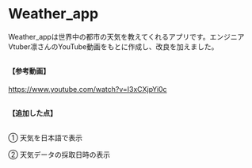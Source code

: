 # Weather_app
Weather_appは世界中の都市の天気を教えてくれるアプリです。エンジニアVtuber凛さんのYouTube動画をもとに作成し、改良を加えました。

##
#### 【参考動画】

https://www.youtube.com/watch?v=I3xCXjpYi0c

##
#### 【追加した点】

##
① 天気を日本語で表示

② 天気データの採取日時の表示
